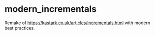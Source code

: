 # modern_incrementals
Remake of https://kastark.co.uk/articles/incrementals.html with modern best practices.
